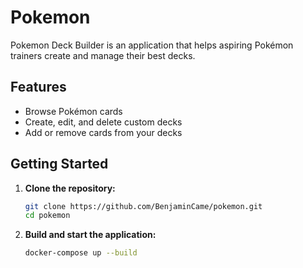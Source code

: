 # Pokemon

Pokemon Deck Builder is an application that helps aspiring Pokémon trainers create and manage their best decks.

## Features

- Browse Pokémon cards
- Create, edit, and delete custom decks
- Add or remove cards from your decks

## Getting Started

1. **Clone the repository:**
   ```zsh
   git clone https://github.com/BenjaminCame/pokemon.git
   cd pokemon
   ```

2. **Build and start the application:**
   ```zsh
   docker-compose up --build
   ```